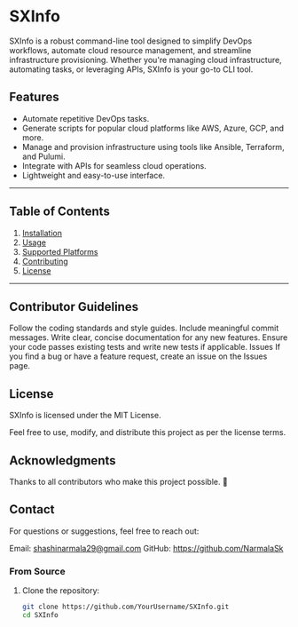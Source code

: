 # SXInfo

SXInfo is a robust command-line tool designed to simplify DevOps workflows, automate cloud resource management, and streamline infrastructure provisioning. Whether you're managing cloud infrastructure, automating tasks, or leveraging APIs, SXInfo is your go-to CLI tool.

## Features
- Automate repetitive DevOps tasks.
- Generate scripts for popular cloud platforms like AWS, Azure, GCP, and more.
- Manage and provision infrastructure using tools like Ansible, Terraform, and Pulumi.
- Integrate with APIs for seamless cloud operations.
- Lightweight and easy-to-use interface.

---

## Table of Contents
1. [Installation](#installation)
2. [Usage](#usage)
3. [Supported Platforms](#supported-platforms)
4. [Contributing](#contributing)
5. [License](#license)

---

## Contributor Guidelines
Follow the coding standards and style guides.
Include meaningful commit messages.
Write clear, concise documentation for any new features.
Ensure your code passes existing tests and write new tests if applicable.
Issues
If you find a bug or have a feature request, create an issue on the Issues page.

## License
SXInfo is licensed under the MIT License.

Feel free to use, modify, and distribute this project as per the license terms.

## Acknowledgments
Thanks to all contributors who make this project possible. 💖

## Contact
For questions or suggestions, feel free to reach out:

Email: shashinarmala29@gmail.com
GitHub: https://github.com/NarmalaSk

### From Source
1. Clone the repository:
   ```bash
   git clone https://github.com/YourUsername/SXInfo.git
   cd SXInfo
